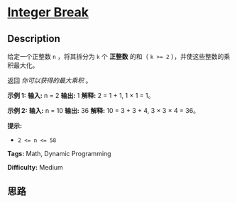 # [Integer Break][title]

## Description

给定一个正整数 `n` ，将其拆分为 `k` 个 **正整数** 的和（ `k >= 2` ），并使这些整数的乘积最大化。

返回 _你可以获得的最大乘积_  。



**示例 1:**
            **输入:** n = 2    **输出:** 1    **解释:** 2 = 1 + 1, 1 × 1 = 1。

**示例  2:**
            **输入:** n = 10    **输出:** 36    **解释:** 10 = 3 + 3 + 4, 3 × 3 × 4 = 36。



**提示:**

  * `2 <= n <= 58`


**Tags:** Math, Dynamic Programming

**Difficulty:** Medium

## 思路

[title]: https://leetcode-cn.com/problems/integer-break
